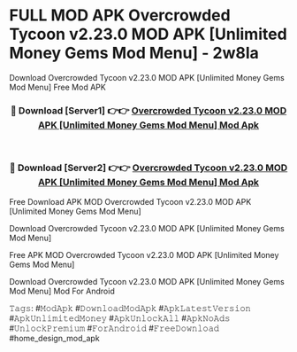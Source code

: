# FULL MOD APK Overcrowded Tycoon v2.23.0 MOD APK [Unlimited Money Gems Mod Menu] - 2w8la
Download Overcrowded Tycoon v2.23.0 MOD APK [Unlimited Money Gems Mod Menu] Free Mod APK

<div align="center">
<h3>🔴 Download [Server1] 👉👉 <a href="https://apk-comot.site?title=Overcrowded_Tycoon_v2.23.0_MOD_APK_[Unlimited_Money_Gems_Mod_Menu]">Overcrowded Tycoon v2.23.0 MOD APK [Unlimited Money Gems Mod Menu] Mod Apk</a></h3><br>

<h3>🔴 Download [Server2] 👉👉 <a href="https://apk-comot.site?title=Overcrowded_Tycoon_v2.23.0_MOD_APK_[Unlimited_Money_Gems_Mod_Menu]">Overcrowded Tycoon v2.23.0 MOD APK [Unlimited Money Gems Mod Menu] Mod Apk</a></h3>
</div>


Free Download APK MOD Overcrowded Tycoon v2.23.0 MOD APK [Unlimited Money Gems Mod Menu]

Download Overcrowded Tycoon v2.23.0 MOD APK [Unlimited Money Gems Mod Menu] 

Free APK MOD Overcrowded Tycoon v2.23.0 MOD APK [Unlimited Money Gems Mod Menu] 

Download Overcrowded Tycoon v2.23.0 MOD APK [Unlimited Money Gems Mod Menu] Mod For Android

𝚃𝚊𝚐𝚜: #𝙼𝚘𝚍𝙰𝚙𝚔 #𝙳𝚘𝚠𝚗𝚕𝚘𝚊𝚍𝙼𝚘𝚍𝙰𝚙𝚔 #𝙰𝚙𝚔𝙻𝚊𝚝𝚎𝚜𝚝𝚅𝚎𝚛𝚜𝚒𝚘𝚗 #𝙰𝚙𝚔𝚄𝚗𝚕𝚒𝚖𝚒𝚝𝚎𝚍𝙼𝚘𝚗𝚎𝚢 #𝙰𝚙𝚔𝚄𝚗𝚕𝚘𝚌𝚔𝙰𝚕𝚕 #𝙰𝚙𝚔𝙽𝚘𝙰𝚍𝚜 #𝚄𝚗𝚕𝚘𝚌𝚔𝙿𝚛𝚎𝚖𝚒𝚞𝚖 #𝙵𝚘𝚛𝙰𝚗𝚍𝚛𝚘𝚒𝚍 #𝙵𝚛𝚎𝚎𝙳𝚘𝚠𝚗𝚕𝚘𝚊𝚍 #home_design_mod_apk